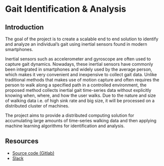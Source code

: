 # Gait Identification & Analysis

## Introduction

The goal of the project is to create a scalable end to end solution to identify and analyze an individual’s gait using inertial sensors found in modern smartphones.

Inertial sensors such as accelerometer and gyroscope are often used to capture gait dynamics. Nowadays, these inertial sensors have commonly been integrated in smartphones and widely used by the average person, which makes it very convenient and inexpensive to collect gait data. Unlike traditional methods that makes use of motion capture and often requires the person to walk along a specified path in a controlled environment, the proposed method collects inertial gait time-series data without explicitly knowing when, where, and how the user walks. Due to the nature and size of walking data i.e. of high sink rate and big size, it will be processed on a distributed cluster of machines.

The project aims to provide a distributed computing solution for accumulating large amounts of time-series walking data and then applying machine learning algorithms for identification and analysis.

## Resources
* [Source code (Gitlab)](https://gitlab.com/eecs-gia)
* [Slack](http://eecsgia.slack.com)
